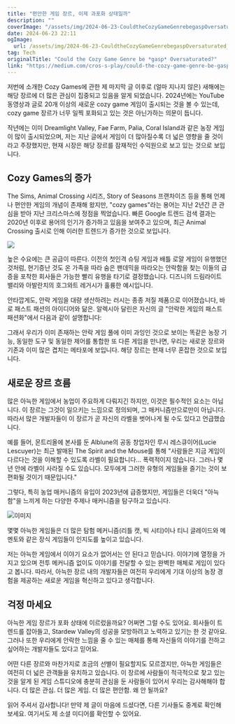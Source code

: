 ```yaml
---
title: "편안한 게임 장르, 이제 과포화 상태일까"
description: ""
coverImage: "/assets/img/2024-06-23-CouldtheCozyGameGenrebegaspOversaturated_0.png"
date: 2024-06-23 22:11
ogImage:
  url: /assets/img/2024-06-23-CouldtheCozyGameGenrebegaspOversaturated_0.png
tag: Tech
originalTitle: "Could the Cozy Game Genre be *gasp* Oversaturated?"
link: "https://medium.com/cros-s-play/could-the-cozy-game-genre-be-gasp-oversaturated-3f813f5cb851"
---
```


저번에 소개한 Cozy Games에 관한 제 마지막 글 이후로 (얼마 지나지 않은) 새해에는 해당 장르에 더 많은 관심이 집중되고 있음을 알게 되었습니다. 2024년에는 YouTube 동영상과 글로 20개 이상의 새로운 cozy game 게임이 출시되는 것을 볼 수 있는데, cozy game 장르가 너무 일찍 포화되고 있는 것은 아닌가하는 의문이 듭니다.

작년에는 이미 Dreamlight Valley, Fae Farm, Palia, Coral Island과 같은 농장 게임이 많이 출시되었으며, 저는 지난 글에서 게임이 더 많아질수록 더 넓은 영향을 줄 것이라고 주장했지만, 현재 시장은 해당 장르를 잠재적인 수익원으로 보고 있는 것으로 보입니다.

## Cozy Games의 증가

The Sims, Animal Crossing 시리즈, Story of Seasons 프랜차이즈 등을 통해 언제나 편안한 게임의 개념이 존재해 왔지만, "cozy games"라는 용어는 지난 2년간 큰 관심을 받아 지난 크리스마스에 정점을 찍었습니다. 빠른 Google 트렌드 검색 결과는 2020년 이후로 용어의 인기가 증가하고 있음을 보여주고 있으며, 최근 Animal Crossing 출시로 인해 이러한 트렌드가 증가한 것으로 보입니다.

<div class="content-ad"></div>

<img src="/assets/img/2024-06-23-CouldtheCozyGameGenrebegaspOversaturated_0.png" />

높은 수요에는 큰 공급이 따른다. 이전의 첫인격 슈팅 게임과 배틀 로얄 게임이 유행했던 것처럼, 현기증난 것도 온 가족을 따라 숨은 팬데믹을 따라오는 안락함을 찾는 이들의 급증을 포착한 회사들은 가능한 빨리 유행을 타기로 결정했습니다. 디즈니의 드림라이트 밸리와 아발란치의 호그와트 레거시가 훌륭한 예시입니다.

안타깝게도, 안락 게임을 대량 생산하려는 러시는 종종 저질 제품으로 이어졌습니다, 바로 패스트 패션의 아이디어와 닮은. 알렉시아 달린은 자신의 글 "안락한 게임의 패스트 패션화"에서 다음과 같이 설명합니다:

그래서 우리가 이미 존재하는 안락 게임 풀에 이미 과잉인 것으로 보이는 똑같은 농장 기능, 동일한 도구 및 동일한 제어를 통합한 또 다른 게임을 만나면, 우리는 새로운 장르와 기존과 이미 많은 겹치는 메타포에 보입니다. 해당 장르는 현재 너무 혼잡한 것으로 보입니다.

<div class="content-ad"></div>

## 새로운 장르 흐름

많은 아늑한 게임에서 농업이 주요하게 다뤄지긴 하지만, 이것은 필수적인 요소는 아닙니다. 이 장르는 그것이 일으키는 느낌으로 정의되며, 그 매커니즘만으로만이 아닙니다. 따라서 많은 개발자들이 이 장르가 곧 자신의 라벨을 벗어나게 될 수도 있다고 언급했습니다.

예를 들어, 몬트리올에 본사를 둔 Alblune의 공동 창업자인 루시 레스큐이어(Lucie Lescuyer)는 최근 발매된 The Spirit and the Mouse를 통해 "사람들은 지금 게임이 다르다는 것을 이해할 수 있도록 라벨이 필요합니다... 폭력적이지 않습니다. 그러나 몇 년 안에 라벨이 사라질 수도 있습니다. 모두에게 그러한 유형의 게임들을 즐기는 것이 보편화될 것이기 때문입니다."

그렇다, 특히 농업 매커니즘의 유입이 2023년에 급증했지만, 게임들은 더욱더 "아늑함"을 느끼게 하는 다양한 주제나 매커니즘을 탐구하고 있습니다.

<div class="content-ad"></div>

![이미지](/assets/img/2024-06-23-CouldtheCozyGameGenrebegaspOversaturated_1.png)

몇몇 아늑한 게임들은 더 많은 탐험 메커니즘(리틀 캣, 빅 시티)이나 티니 글레이드와 메멘토와 같은 장식 게임들이 인지도를 높이고 있습니다.

저는 아늑한 게임에서 이야기 요소가 없어서는 안 된다고 믿습니다. 이야기에 열정을 가지고 있으며 전투 메커니즘 없이도 이야기를 전달할 수 있는 완벽한 매체로 게임이 있다고 봅니다. 따라서, 아늑한 장르 내의 개발자들은 여전히 우리에게 기대 이상의 농장 경험을 제공하는 새로운 게임을 혁신하고 있다고 생각합니다.

## 걱정 마세요

<div class="content-ad"></div>

아늑한 게임 장르가 포화 상태에 이르렀을까요? 어쩌면 그럴 수도 있어요. 회사들이 트렌드를 잡아들고, Stardew Valley의 성공을 모방하려고 노력하고 있기는 한 것 같아요. 그러나 또한 우리에게 안락한 느낌을 줄 수 있는 매체를 통해 자신들의 이야기를 전하고 싶어하는 개발자들도 있다고 믿어요.

어떤 다른 장르와 마찬가지로 조금의 선별이 필요할지도 모르겠지만, 아늑한 게임들은 여전히 더 넓은 관객들을 유치하고 있습니다. 이 장르에 사람들이 적극적으로 찾고 있는 것을 알게 된 게임 스튜디오에 충분히 관심을 둔 사람들이 있어서 우리는 감사해해야 합니다. 더 많은 관심. 더 많은 게임. 더 많은 편안함. 왜 안 될까요?

읽어 주셔서 감사합니다! 만약 제 글이 마음에 드셨다면, 다른 기사들도 중계로 확인해 보세요. 여기서도 제 소셜 미디어를 확인할 수 있어요.
